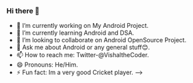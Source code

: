 ### Hi there 👋

- 🔭 I’m currently working on My Android Project.
- 🌱 I’m currently learning Android and DSA.
- 👯 I’m looking to collaborate on Android OpenSource Project.
- 💬 Ask me about Android or any general stuff😊.
- 📫 How to reach me: Twitter-@VishaltheCoder.
- 😄 Pronouns: He/Him.
- ⚡ Fun fact: Im a very good Cricket player.
-->
